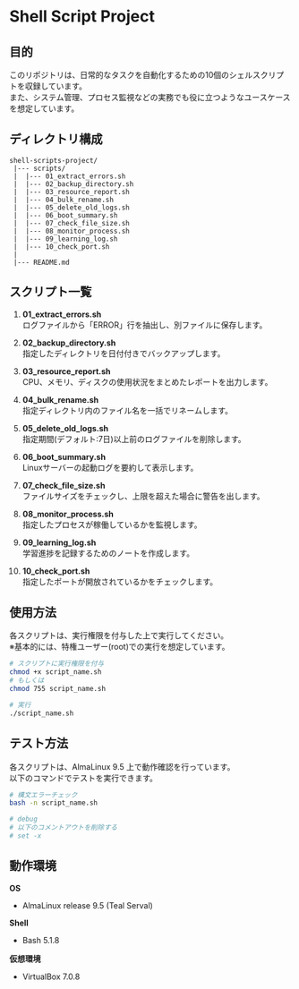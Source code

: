 # Shell Script Project

## 目的

このリポジトリは、日常的なタスクを自動化するための10個のシェルスクリプトを収録しています。  
また、システム管理、プロセス監視などの実務でも役に立つようなユースケースを想定しています。

## ディレクトリ構成

```
shell-scripts-project/
 |--- scripts/
 |  |--- 01_extract_errors.sh
 |  |--- 02_backup_directory.sh
 |  |--- 03_resource_report.sh
 |  |--- 04_bulk_rename.sh
 |  |--- 05_delete_old_logs.sh
 |  |--- 06_boot_summary.sh
 |  |--- 07_check_file_size.sh
 |  |--- 08_monitor_process.sh
 |  |--- 09_learning_log.sh
 |  |--- 10_check_port.sh
 |
 |--- README.md
```

## スクリプト一覧

1. **01_extract_errors.sh**  
   ログファイルから「ERROR」行を抽出し、別ファイルに保存します。

2. **02_backup_directory.sh**  
   指定したディレクトリを日付付きでバックアップします。

3. **03_resource_report.sh**  
   CPU、メモリ、ディスクの使用状況をまとめたレポートを出力します。

4. **04_bulk_rename.sh**  
   指定ディレクトリ内のファイル名を一括でリネームします。

5. **05_delete_old_logs.sh**  
   指定期間(デフォルト:7日)以上前のログファイルを削除します。

6. **06_boot_summary.sh**  
   Linuxサーバーの起動ログを要約して表示します。

7. **07_check_file_size.sh**  
   ファイルサイズをチェックし、上限を超えた場合に警告を出します。

8. **08_monitor_process.sh**  
   指定したプロセスが稼働しているかを監視します。

9. **09_learning_log.sh**  
   学習進捗を記録するためのノートを作成します。

10. **10_check_port.sh**  
    指定したポートが開放されているかをチェックします。

## 使用方法

各スクリプトは、実行権限を付与した上で実行してください。  
※基本的には、特権ユーザー(root)での実行を想定しています。

```bash
# スクリプトに実行権限を付与
chmod +x script_name.sh
# もしくは
chmod 755 script_name.sh

# 実行
./script_name.sh
```
## テスト方法

各スクリプトは、AlmaLinux 9.5 上で動作確認を行っています。  
以下のコマンドでテストを実行できます。

```bash
# 構文エラーチェック
bash -n script_name.sh

# debug
# 以下のコメントアウトを削除する
# set -x
```

## 動作環境

**OS**  
 - AlmaLinux release 9.5 (Teal Serval)

 **Shell**  
 - Bash 5.1.8

**仮想環境**  
- VirtualBox 7.0.8  
